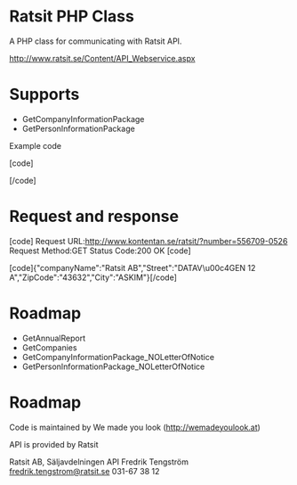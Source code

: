 Ratsit PHP Class
==============

A PHP class for communicating with Ratsit API.

http://www.ratsit.se/Content/API_Webservice.aspx

Supports
==============
* GetCompanyInformationPackage
* GetPersonInformationPackage

Example code

[code]
<?php
include_once('ratsit/information.php');
include_once('ratsit/config.php');

$number = $_REQUEST['number'];
?>

<?php
// Only the basic package
Ratsit::setPackageSmall1();
Ratsit::asJson();

$result = Ratsit::getInformation($number);

echo $result;

?>
[/code]

Request and response
==============

[code]
Request URL:http://www.kontentan.se/ratsit/?number=556709-0526
Request Method:GET
Status Code:200 OK
[code]

[code]{"companyName":"Ratsit AB","Street":"DATAV\u00c4GEN 12 A","ZipCode":"43632","City":"ASKIM"}[/code]

Roadmap
==============
* GetAnnualReport
* GetCompanies
* GetCompanyInformationPackage_NOLetterOfNotice
* GetPersonInformationPackage_NOLetterOfNotice


Roadmap
==============
Code is maintained by We made you look (http://wemadeyoulook.at)

API is provided by Ratsit

Ratsit AB, Säljavdelningen API
Fredrik Tengström
fredrik.tengstrom@ratsit.se
031-67 38 12

